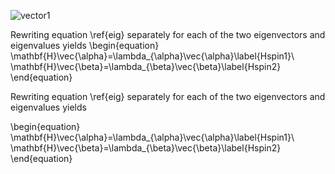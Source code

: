 
![vector1](https://github.com/MjCote/Quantum-Chaos/blob/master/vectors2018.png)

Rewriting equation \ref{eig} separately for each of the two eigenvectors and eigenvalues yields
\begin{equation} \mathbf{H}\vec{\alpha}=\lambda_{\alpha}\vec{\alpha}\label{Hspin1}\ \mathbf{H}\vec{\beta}=\lambda_{\beta}\vec{\beta}\label{Hspin2} \end{equation}

Rewriting equation \ref{eig} separately for each of the two eigenvectors and eigenvalues yields

\begin{equation} \mathbf{H}\vec{\alpha}=\lambda_{\alpha}\vec{\alpha}\label{Hspin1}\ \mathbf{H}\vec{\beta}=\lambda_{\beta}\vec{\beta}\label{Hspin2} \end{equation}
